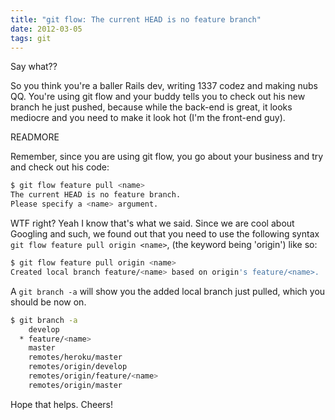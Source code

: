 ```yaml
---
title: "git flow: The current HEAD is no feature branch"
date: 2012-03-05
tags: git
---
```


Say what??

So you think you're a baller Rails dev, writing 1337 codez and making nubs QQ. You're using git flow and your buddy tells you to check out his new branch he just pushed, because while the back-end is great, it looks mediocre and you need to make it look hot (I'm the front-end guy).

READMORE

Remember, since you are using git flow, you go about your business and try and check out his code:

```bash
$ git flow feature pull <name>
The current HEAD is no feature branch.
Please specify a <name> argument.
```

WTF right? Yeah I know that's what we said. Since we are cool about Googling and such, we found out that you need to use the following syntax `git flow feature pull origin <name>`, (the keyword being 'origin') like so:

```bash
$ git flow feature pull origin <name>
Created local branch feature/<name> based on origin's feature/<name>.
```

A `git branch -a` will show you the added local branch just pulled, which you should be now on.

```bash
$ git branch -a
    develop
  * feature/<name>
    master
    remotes/heroku/master
    remotes/origin/develop
    remotes/origin/feature/<name>
    remotes/origin/master
```

Hope that helps. Cheers!
